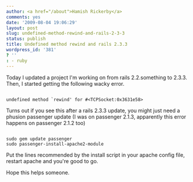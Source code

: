 ```yaml
---
author: <a href="/about">Hamish Rickerby</a>
comments: yes
date: '2009-08-04 19:06:29'
layout: post
slug: undefined-method-rewind-and-rails-2-3-3
status: publish
title: Undefined method rewind and rails 2.3.3
wordpress_id: '381'
? ''
: - ruby
---
```


Today I updated a project I'm working on from rails 2.2.something to 2.3.3.  Then, I started getting the following wacky error.

<code>
undefined method `rewind' for #&lt;TCPSocket:0x3631e58&gt;
</code>

Turns out if you see this after a rails 2.3.3 update, you might just need a phusion passenger update (I was on passenger 2.1.3, apparently this error happens on passenger 2.1.2 too)

<code>
sudo gem update passenger
sudo passenger-install-apache2-module
</code>

Put the lines recommended by the install script in your apache config file, restart apache and you're good to go.

Hope this helps someone.


